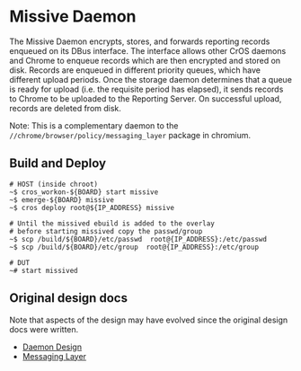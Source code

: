 # Missive Daemon

The Missive Daemon encrypts, stores, and forwards reporting records enqueued on
its DBus interface. The interface allows other CrOS daemons and Chrome to
enqueue records which are then encrypted and stored on disk. Records are
enqueued in different priority queues, which have different upload periods.
Once the storage daemon determines that a queue is ready for upload (i.e. the
requisite period has elapsed), it sends records to Chrome to be uploaded to
the Reporting Server. On successful upload, records are deleted from disk.

Note: This is a complementary daemon to the
`//chrome/browser/policy/messaging_layer` package in chromium.

## Build and Deploy

```
# HOST (inside chroot)
~$ cros_workon-${BOARD} start missive
~$ emerge-${BOARD} missive
~$ cros deploy root@${IP_ADDRESS} missive

# Until the missived ebuild is added to the overlay
# before starting missived copy the passwd/group
~$ scp /build/${BOARD}/etc/passwd  root@{IP_ADDRESS}:/etc/passwd
~$ scp /build/${BOARD}/etc/group  root@{IP_ADDRESS}:/etc/group

# DUT
~# start missived
```

## Original design docs

Note that aspects of the design may have evolved since the original design docs
were written.

* [Daemon Design](go/cros-reporting-daemon)
* [Messaging Layer](go/chrome-reporting-messaging-layer)
